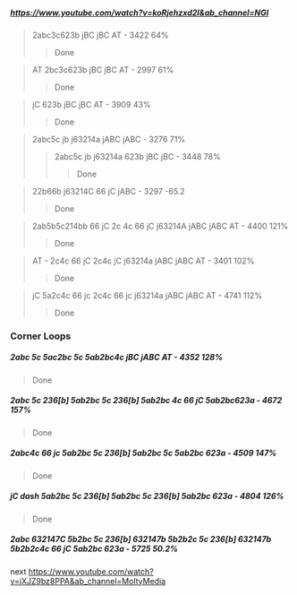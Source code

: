 ##### https://www.youtube.com/watch?v=koRjehzxd2I&ab_channel=NGI


> 2abc3c623b jBC jBC AT - 3422 64%
>> Done

> AT 2bc3c623b jBC jBC AT - 2997 61%
>> Done


> jC 623b jBC jBC AT - 3909 43%
>> Done


> 2abc5c jb j63214a jABC jABC - 3276 71%
>> 2abc5c jb j63214a 623b jBC jBC - 3448 78%
>>> Done


> 22b66b j63214C 66 jC jABC - 3297 -65.2
>> Done


> 2ab5b5c214bb 66 jC 2c 4c 66 jC j63214A jABC jABC AT - 4400 121%
>> Done

> AT - 2c4c 66 jC 2c4c jC j63214a jABC jABC AT - 3401 102%
>> Done

> jC 5a2c4c 66 jc 2c4c 66 jc j63214a jABC jABC AT - 4741 112%
>> Done

### Corner Loops

##### 2abc 5c 5ac2bc 5c 5ab2bc4c jBC jABC AT - 4352 128%
> Done

##### 2abc 5c 236[b] 5ab2bc 5c 236[b] 5ab2bc 4c 66 jC 5ab2bc623a - 4672 157%
> Done

##### 2abc4c 66 jc 5ab2bc 5c 236[b] 5ab2bc 5c 5ab2bc 623a - 4509 147%
> Done

##### jC dash 5ab2bc 5c 236[b] 5ab2bc 5c 236[b] 5ab2bc 623a - 4804 126%
> Done

##### 2abc 632147C 5b2bc 5c 236[b] 632147b 5b2b2c 5c 236[b] 632147b 5b2b2c4c 66 jC 5ab2bc 623a - 5725 50.2%
>


next https://www.youtube.com/watch?v=jXJZ9bz8PPA&ab_channel=MoltyMedia
